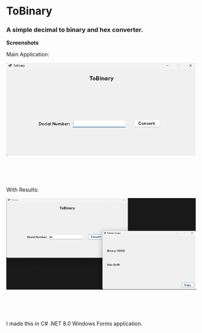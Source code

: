 # ToBinary
### A simple decimal to binary and hex converter.

**Screenshots**

Main Application:

![Alt text](Screenshots/main_app.png?raw=true "Optional Title")


<br>
<br>
<br>


With Results:

![Alt text](Screenshots/with_result.png?raw=true "Optional Title")



<br>
<br>
<br>

I made this in C# .NET 8.0 Windows Forms application.